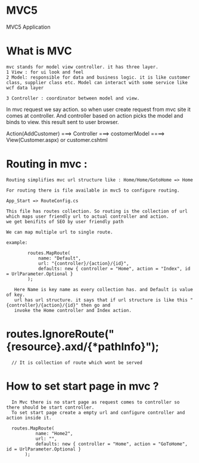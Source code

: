 # MVC5
MVC5 Application

# What is MVC 
    mvc stands for model view controller. it has three layer.
    1 View : for ui look and feel
    2 Model: responsible for data and business logic. it is like customer class, supplier class etc. Model can interact with some service like wcf data layer
    
    3 Controller : coordinator between model and view.
    
In mvc request we say action. so when user create request from mvc site it comes at controller. And controller based on action picks the model and binds to view. this result sent to user browser.

Action(AddCustomer)  ===> Controller ===> costomerModel
                                     ====> View(Customer.aspx) or customer.cshtml



# Routing in mvc :
    Routing simplifies mvc url structure like : Home/Home/GotoHome => Home
    
    For routing there is file available in mvc5 to configure routing. 
    
    App_Start => RouteConfig.cs
    
    This file has routes collection. So routing is the collection of url which maps user friendly url to actual controller and action.
    we get benifits of SEO by user friendly path
    
    We can map multiple url to single route. 
    
    example: 
    
            routes.MapRoute(
                name: "Default",
                url: "{controller}/{action}/{id}",
                defaults: new { controller = "Home", action = "Index", id = UrlParameter.Optional }
            );
            
       Here Name is key name as every collection has. and Default is value of key. 
       url has url structure. it says that if url structure is like this "{controller}/{action}/{id}" then go and
       invoke the Home controller and Index action.


# routes.IgnoreRoute("{resource}.axd/{*pathInfo}");
      // It is collection of route which wont be served 
      
# How to set start page in mvc ?
      In Mvc there is no start page as request comes to controller so there should be start controller.
      To set start page create a empty url and configure controller and action inside it.
      
      routes.MapRoute(
               name: "Home2",
               url: "",
               defaults: new { controller = "Home", action = "GoToHome", id = UrlParameter.Optional }
           );


